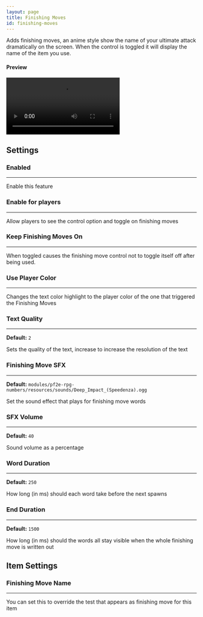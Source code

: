 ```yaml
---
layout: page
title: Finishing Moves
id: finishing-moves
---
```


Adds finishing moves, an anime style show the name of your ultimate attack dramatically on the screen. When the control is toggled it will display the name of the item you use.

#### Preview

<video controls>
  <source src="../../videos/finishing-moves.mp4" type="video/mp4">
</video>

## Settings

### Enabled

---

Enable this feature

### Enable for players

---

Allow players to see the control option and toggle on finishing moves

### Keep Finishing Moves On

---

When toggled causes the finishing move control not to toggle itself off after being used.

### Use Player Color

---

Changes the text color highlight to the player color of the one that triggered the Finishing Moves

### Text Quality

---

**Default:** `2`

Sets the quality of the text, increase to increase the resolution of the text

### Finishing Move SFX

---

**Default:** `modules/pf2e-rpg-numbers/resources/sounds/Deep_Impact_(Speedenza).ogg`

Set the sound effect that plays for finishing move words

### SFX Volume

---

**Default:** `40`

Sound volume as a percentage

### Word Duration

---

**Default:** `250`

How long (in ms) should each word take before the next spawns

### End Duration

---

**Default:** `1500`

How long (in ms) should the words all stay visible when the whole finishing move is written out

## Item Settings

### Finishing Move Name

---

You can set this to override the test that appears as finishing move for this item
